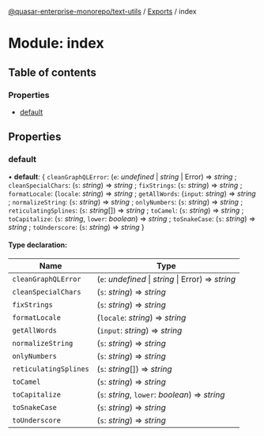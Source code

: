 [@quasar-enterprise-monorepo/text-utils](../README.md) / [Exports](../modules.md) / index

# Module: index

## Table of contents

### Properties

- [default](index.md#default)

## Properties

### default

• **default**: { `cleanGraphQLError`: (`e`: *undefined* \| *string* \| Error) => *string* ; `cleanSpecialChars`: (`s`: *string*) => *string* ; `fixStrings`: (`s`: *string*) => *string* ; `formatLocale`: (`locale`: *string*) => *string* ; `getAllWords`: (`input`: *string*) => *string* ; `normalizeString`: (`s`: *string*) => *string* ; `onlyNumbers`: (`s`: *string*) => *string* ; `reticulatingSplines`: (`s`: *string*[]) => *string* ; `toCamel`: (`s`: *string*) => *string* ; `toCapitalize`: (`s`: *string*, `lower`: *boolean*) => *string* ; `toSnakeCase`: (`s`: *string*) => *string* ; `toUnderscore`: (`s`: *string*) => *string*  }

#### Type declaration:

Name | Type |
------ | ------ |
`cleanGraphQLError` | (`e`: *undefined* \| *string* \| Error) => *string* |
`cleanSpecialChars` | (`s`: *string*) => *string* |
`fixStrings` | (`s`: *string*) => *string* |
`formatLocale` | (`locale`: *string*) => *string* |
`getAllWords` | (`input`: *string*) => *string* |
`normalizeString` | (`s`: *string*) => *string* |
`onlyNumbers` | (`s`: *string*) => *string* |
`reticulatingSplines` | (`s`: *string*[]) => *string* |
`toCamel` | (`s`: *string*) => *string* |
`toCapitalize` | (`s`: *string*, `lower`: *boolean*) => *string* |
`toSnakeCase` | (`s`: *string*) => *string* |
`toUnderscore` | (`s`: *string*) => *string* |
